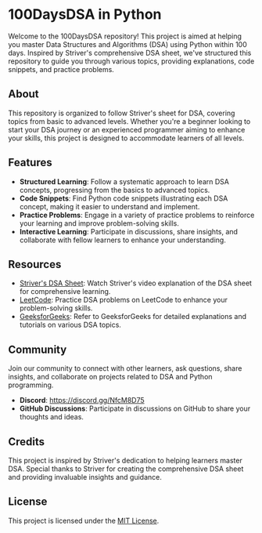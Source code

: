 # 100DaysDSA in Python

Welcome to the 100DaysDSA repository! This project is aimed at helping you master Data Structures and Algorithms (DSA) using Python within 100 days. Inspired by Striver's comprehensive DSA sheet, we've structured this repository to guide you through various topics, providing explanations, code snippets, and practice problems.

## About

This repository is organized to follow Striver's sheet for DSA, covering topics from basic to advanced levels. Whether you're a beginner looking to start your DSA journey or an experienced programmer aiming to enhance your skills, this project is designed to accommodate learners of all levels.

## Features

- **Structured Learning**: Follow a systematic approach to learn DSA concepts, progressing from the basics to advanced topics.
- **Code Snippets**: Find Python code snippets illustrating each DSA concept, making it easier to understand and implement.
- **Practice Problems**: Engage in a variety of practice problems to reinforce your learning and improve problem-solving skills.
- **Interactive Learning**: Participate in discussions, share insights, and collaborate with fellow learners to enhance your understanding.


## Resources

- [Striver's DSA Sheet](https://www.youtube.com/watch?v=S72nIGfwPqw): Watch Striver's video explanation of the DSA sheet for comprehensive learning.
- [LeetCode](https://leetcode.com/): Practice DSA problems on LeetCode to enhance your problem-solving skills.
- [GeeksforGeeks](https://www.geeksforgeeks.org/): Refer to GeeksforGeeks for detailed explanations and tutorials on various DSA topics.

## Community

Join our community to connect with other learners, ask questions, share insights, and collaborate on projects related to DSA and Python programming.

- **Discord**: https://discord.gg/NfcM8D75
- **GitHub Discussions**: Participate in discussions on GitHub to share your thoughts and ideas.

## Credits

This project is inspired by Striver's dedication to helping learners master DSA. Special thanks to Striver for creating the comprehensive DSA sheet and providing invaluable insights and guidance.

## License

This project is licensed under the [MIT License](LICENSE).
